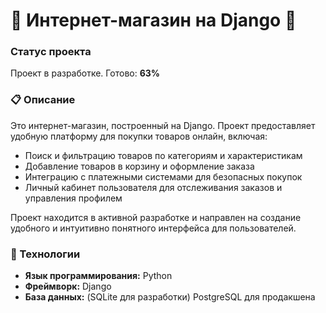 # 🚀 Интернет-магазин на Django 🛒

### Статус проекта
Проект в разработке. Готово: **63%**

### 📋 Описание
Это интернет-магазин, построенный на Django. Проект предоставляет удобную платформу для покупки товаров онлайн, включая:

- Поиск и фильтрацию товаров по категориям и характеристикам
- Добавление товаров в корзину и оформление заказа
- Интеграцию с платежными системами для безопасных покупок
- Личный кабинет пользователя для отслеживания заказов и управления профилем

Проект находится в активной разработке и направлен на создание удобного и интуитивно понятного интерфейса для пользователей.

### 🔧 Технологии
- **Язык программирования:** Python
- **Фреймворк:** Django
- **База данных:** (SQLite для разработки)   PostgreSQL для продакшена

